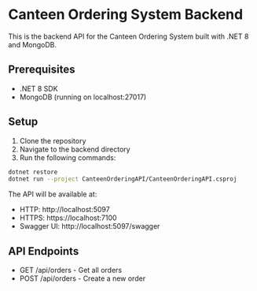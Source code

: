 # Canteen Ordering System Backend

This is the backend API for the Canteen Ordering System built with .NET 8 and MongoDB.

## Prerequisites

- .NET 8 SDK
- MongoDB (running on localhost:27017)

## Setup

1. Clone the repository
2. Navigate to the backend directory
3. Run the following commands:

```bash
dotnet restore
dotnet run --project CanteenOrderingAPI/CanteenOrderingAPI.csproj
```

The API will be available at:
- HTTP: http://localhost:5097
- HTTPS: https://localhost:7100
- Swagger UI: http://localhost:5097/swagger

## API Endpoints

- GET /api/orders - Get all orders
- POST /api/orders - Create a new order